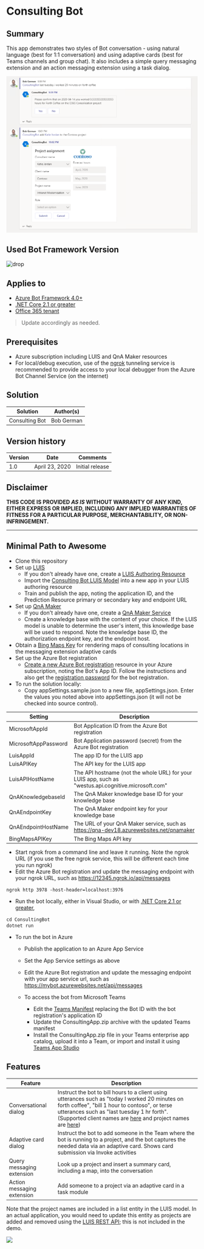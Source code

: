 # Consulting Bot

## Summary

This app demonstrates two styles of Bot conversation - using natural language (best for 1:1 conversation) and using adaptive cards (best for Teams channels and group chat). It also includes a simple query messaging extension and an action messaging extension using a task dialog.

![picture of the bot in action](assets/using-bot2-detail.png)

## Used Bot Framework Version

![drop](https://img.shields.io/badge/Bot&nbsp;Framework-4.6-green.svg)

## Applies to

* [Azure Bot Framework 4.0+](#)
* [.NET Core 2.1 or greater](#)
* [Office 365 tenant](https://dev.office.com/sharepoint/docs/spfx/set-up-your-development-environment)

> Update accordingly as needed.

## Prerequisites

* Azure subscription including LUIS and QnA Maker resources
* For local/debug execution, use of the [ngrok](https://ngrok.com/) tunneling service is recommended to provide access to your local debugger from the Azure Bot Channel Service (on the internet)

## Solution

Solution|Author(s)
--------|---------
Consulting Bot | Bob German

## Version history

Version|Date|Comments
-------|----|--------
1.0|April 23, 2020|Initial release

## Disclaimer

**THIS CODE IS PROVIDED *AS IS* WITHOUT WARRANTY OF ANY KIND, EITHER EXPRESS OR IMPLIED, INCLUDING ANY IMPLIED WARRANTIES OF FITNESS FOR A PARTICULAR PURPOSE, MERCHANTABILITY, OR NON-INFRINGEMENT.**

---

## Minimal Path to Awesome

* Clone this repository
* Set up [LUIS](https://luis.ai)
  * If you don't already have one, create a [LUIS Authoring Resource](https://docs.microsoft.com/en-us/azure/cognitive-services/luis/luis-how-to-azure-subscription)
  * Import the [Consulting Bot LUIS Model](ConsultingBot/Model/LuisConsultingProjectModel.json) into a new app in your LUIS authoring resource
  * Train and publish the app, noting the application ID, and the Prediction Resource primary or secondary key and endpoint URL
* Set up [QnA Maker](https://qnamaker.ai)
  * If you don't already have one, create a [QnA Maker Service](https://docs.microsoft.com/en-us/azure/cognitive-services/qnamaker/how-to/set-up-qnamaker-service-azure#create-a-new-qna-maker-service)
  * Create a knowledge base with the content of your choice. If the LUIS model is unable to determine the user's intent, this knowledge base will be used to respond. Note the knowledge base ID, the authorization endpoint key, and the endpoint host.
* Obtain a [Bing Maps Key](https://docs.microsoft.com/en-us/bingmaps/getting-started/bing-maps-dev-center-help/getting-a-bing-maps-key) for rendering maps of consulting locations in the messaging extension adaptive cards
* Set up the Azure Bot registration
  * [Create a new Azure Bot registration](https://docs.microsoft.com/en-us/azure/bot-service/bot-service-quickstart-registration?view=azure-bot-service-3.0) resource in your Azure subscription, noting the Bot's App ID. Follow the instructions and also get the [registration password](https://docs.microsoft.com/en-us/azure/bot-service/bot-service-quickstart-registration?view=azure-bot-service-3.0#get-registration-password) for the bot registration.
* To run the solution locally:
  * Copy appSettings.sample.json to a new file, appSettings.json. Enter the values you noted above into appSettings.json (it will not be checked into source control). 
  
| Setting | Description |
|--|--|
|MicrosoftAppId|Bot Application ID from the Azure Bot registration|
|MicrosoftAppPassword|Bot Application password (secret) from the Azure Bot registration|
|LuisAppId|The app ID for the LUIS app|
|LuisAPIKey|The API key for the LUIS app|
|LuisAPIHostName|The API hostname (not the whole URL) for your LUIS app, such as "westus.api.cognitive.microsoft.com"|
|QnAKnowledgebaseId|The QnA Maker knowledge base ID for your knowledge base|
|QnAEndpointKey|The QnA Maker endpoint key for your knowledge base|
|QnAEndpointHostName|The URL of your QnA Maker service, such as https://qna-dev18.azurewebsites.net/qnamaker|
|BingMapsAPIKey|The Bing Maps API key|

  * Start ngrok from a command line and leave it running. Note the ngrok URL (if you use the free ngrok service, this will be different each time you run ngrok)
  * Edit the Azure Bot registration and update the messaging endpoint with your ngrok URL, such as https://12345.ngrok.io/api/messages 

  ~~~ shell
  ngrok http 3978 -host-header=localhost:3976
  ~~~

  * Run the bot locally, either in Visual Studio, or with [.NET Core 2.1 or greater](#),

  ~~~ shell
  cd ConsultingBot
  dotnet run
  ~~~
* To run the bot in Azure
  * Publish the application to an Azure App Service
  * Set the App Service settings as above
  * Edit the Azure Bot registration and update the messaging endpoint with your app service url, such as https://mybot.azurewebsites.net/api/messages

  * To access the bot from Microsoft Teams
    * Edit the [Teams Manifest](ConsultingBot/TeamsManifest/manifest.json) replacing the Bot ID with the bot registration's application ID
    * Update the ConsultingApp.zip archive with the updated Teams manifest
    * Install the ConsultingApp.zip file in your Teams enterprise app catalog, upload it into a Team, or import and install it using [Teams App Studio](https://docs.microsoft.com/en-us/microsoftteams/platform/concepts/build-and-test/app-studio-overview)

## Features

|Feature|Description|
|---|---|
|Conversational dialog|Instruct the bot to bill hours to a client using utterances such as "today I worked 20 minutes on forth coffee", "bill 1 hour to contoso", or terse utterances such as "last tuesday 1 hr forth". (Supported client names are [here](ConsultingData/Models/MockClients.cs) and project names are [here](ConsultingData/Models/MockProjects.cs))
|Adaptive card dialog|Instruct the bot to add someone in the Team where the bot is running to a project, and the bot captures the needed data via an adaptive card. Shows card submission via Invoke activities|
|Query messaging extension|Look up a project and insert a summary card, including a map, into the conversation|
|Action messaging extension|Add someone to a project via an adaptive card in a task module|

Note that the project names are included in a list entity in the LUIS model. In an actual application, you would need to update this entity as projects are added and removed using the [LUIS REST API](https://docs.microsoft.com/en-us/azure/cognitive-services/luis/get-started-get-model-rest-apis?pivots=programming-language-csharp); this is not included in the demo.

<img src="https://telemetry.sharepointpnp.com/teams-dev-samples/samples/dotnetcore/app-consulting-bot/readme" />